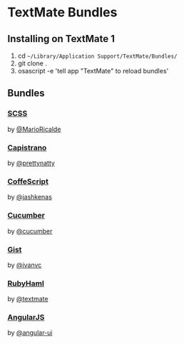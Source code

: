 # TextMate Bundles

## Installing on TextMate 1
1. cd `~/Library/Application Support/TextMate/Bundles/`
2. git clone  . 
3. osascript -e 'tell app "TextMate" to reload bundles'

## Bundles

### [SCSS](https://github.com/MarioRicalde/SCSS.tmbundle)
by [@MarioRicalde](https://github.com/MarioRicalde)

### [Capistrano](https://github.com/prettynatty/capistrano-tmbundle)
by [@prettynatty](https://github.com/prettynatty)

### [CoffeScript](https://github.com/jashkenas/coffee-script-tmbundle)
by [@jashkenas](https://github.com/jashkenas/)

### [Cucumber](https://github.com/cucumber/cucumber-tmbundle)
by [@cucumber](https://github.com/cucumber/)

### [Gist](https://github.com/ivanvc/gists-tmbundle)
by [@ivanvc](https://github.com/ivanvc/)

### [RubyHaml](https://github.com/textmate/ruby-haml.tmbundle)
by [@textmate](https://github.com/textmate/)

### [AngularJS](https://github.com/angular-ui/AngularJs.tmbundle)
by [@angular-ui](https://github.com/angular-ui/)
